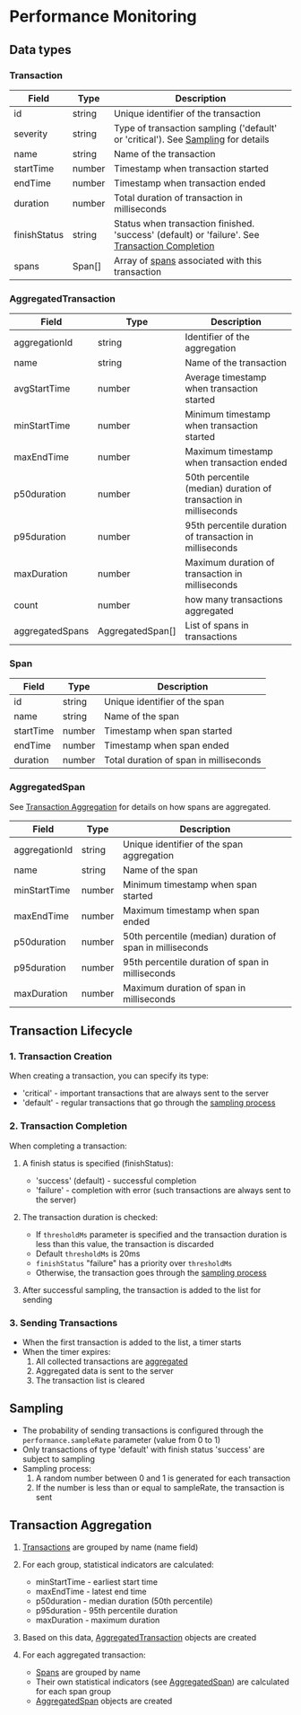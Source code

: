 # Performance Monitoring

## Data types

### Transaction
| Field | Type | Description |
|-------|------|-------------|
| id | string | Unique identifier of the transaction |
| severity | string | Type of transaction sampling ('default' or 'critical'). See [Sampling](#sampling) for details |
| name | string | Name of the transaction |
| startTime | number | Timestamp when transaction started |
| endTime | number | Timestamp when transaction ended |
| duration | number | Total duration of transaction in milliseconds |
| finishStatus | string | Status when transaction finished. 'success' (default) or 'failure'. See [Transaction Completion](#2-transaction-completion) |
| spans | Span[] | Array of [spans](#span) associated with this transaction |

### AggregatedTransaction
| Field | Type | Description |
|-------|------|-------------|
| aggregationId | string | Identifier of the aggregation | 
| name | string | Name of the transaction |
| avgStartTime | number | Average timestamp when transaction started |
| minStartTime | number | Minimum timestamp when transaction started |
| maxEndTime | number | Maximum timestamp when transaction ended |
| p50duration | number | 50th percentile (median) duration of transaction in milliseconds |
| p95duration | number | 95th percentile duration of transaction in milliseconds |
| maxDuration | number | Maximum duration of transaction in milliseconds |
| count | number | how many transactions aggregated | 
| aggregatedSpans | AggregatedSpan[] | List of spans in transactions | 


### Span
| Field | Type | Description |
|-------|------|-------------|
| id | string | Unique identifier of the span |
| name | string | Name of the span |
| startTime | number | Timestamp when span started |
| endTime | number | Timestamp when span ended |
| duration | number | Total duration of span in milliseconds |

### AggregatedSpan
See [Transaction Aggregation](#transaction-aggregation) for details on how spans are aggregated.

| Field | Type | Description |
|-------|------|-------------|
| aggregationId | string | Unique identifier of the span aggregation |
| name | string | Name of the span |
| minStartTime | number | Minimum timestamp when span started |
| maxEndTime | number | Maximum timestamp when span ended |
| p50duration | number | 50th percentile (median) duration of span in milliseconds |
| p95duration | number | 95th percentile duration of span in milliseconds |
| maxDuration | number | Maximum duration of span in milliseconds |

## Transaction Lifecycle

### 1. Transaction Creation

When creating a transaction, you can specify its type:

- 'critical' - important transactions that are always sent to the server
- 'default' - regular transactions that go through the [sampling process](#sampling)

### 2. Transaction Completion

When completing a transaction:

1. A finish status is specified (finishStatus):
   - 'success' (default) - successful completion
   - 'failure' - completion with error (such transactions are always sent to the server)

2. The transaction duration is checked:
   - If `thresholdMs` parameter is specified and the transaction duration is less than this value, the transaction is discarded
   - Default `thresholdMs` is 20ms
   - `finishStatus` "failure" has a priority over `thresholdMs`
   - Otherwise, the transaction goes through the [sampling process](#sampling)

3. After successful sampling, the transaction is added to the list for sending 

### 3. Sending Transactions

- When the first transaction is added to the list, a timer starts
- When the timer expires:
  1. All collected transactions are [aggregated](#transaction-aggregation)
  2. Aggregated data is sent to the server
  3. The transaction list is cleared

## Sampling

- The probability of sending transactions is configured through the `performance.sampleRate` parameter (value from 0 to 1)
- Only transactions of type 'default' with finish status 'success' are subject to sampling
- Sampling process:
  1. A random number between 0 and 1 is generated for each transaction
  2. If the number is less than or equal to sampleRate, the transaction is sent

## Transaction Aggregation

1. [Transactions](#transaction) are grouped by name (name field)
2. For each group, statistical indicators are calculated:
   - minStartTime - earliest start time
   - maxEndTime - latest end time
   - p50duration - median duration (50th percentile)
   - p95duration - 95th percentile duration
   - maxDuration - maximum duration

3. Based on this data, [AggregatedTransaction](#aggregatedtransaction) objects are created
4. For each aggregated transaction:
   - [Spans](#span) are grouped by name
   - Their own statistical indicators (see [AggregatedSpan](#aggregatedspan)) are calculated for each span group
   - [AggregatedSpan](#aggregatedspan) objects are created
